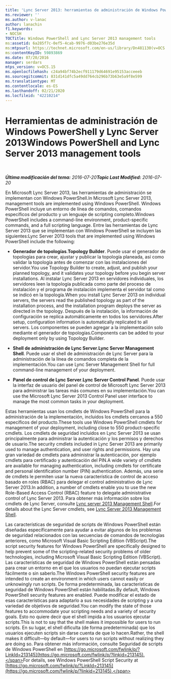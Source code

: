 ```yaml
---
title: 'Lync Server 2013: herramientas de administración de Windows PowerShell y Lync Server'
ms.reviewer: ''
ms.author: v-lanac
author: lanachin
f1.keywords:
- NOCSH
TOCTitle: Windows PowerShell and Lync Server 2013 management tools
ms:assetid: 6a285f7c-0ef5-4cab-9976-d03be276e35d
ms:mtpsurl: https://technet.microsoft.com/en-us/library/Dn481130(v=OCS.15)
ms:contentKeyID: 59893869
ms.date: 07/20/2016
manager: serdars
mtps_version: v=OCS.15
ms.openlocfilehash: c24a94bf74b2ecf911179d64691e95153acceeeb
ms.sourcegitcommit: 831d141dfc5a49dd764cb296b73b63e5a9f8e599
ms.translationtype: MT
ms.contentlocale: es-ES
ms.lasthandoff: 02/21/2020
ms.locfileid: "42210214"
---
```

<div data-xmlns="http://www.w3.org/1999/xhtml">

<div class="topic" data-xmlns="http://www.w3.org/1999/xhtml" data-msxsl="urn:schemas-microsoft-com:xslt" data-cs="https://msdn.microsoft.com/">

<div data-asp="https://msdn2.microsoft.com/asp">

# <a name="windows-powershell-and-lync-server-2013-management-tools"></a><span data-ttu-id="758a7-102">Herramientas de administración de Windows PowerShell y Lync Server 2013</span><span class="sxs-lookup"><span data-stu-id="758a7-102">Windows PowerShell and Lync Server 2013 management tools</span></span>

</div>

<div id="mainSection">

<div id="mainBody">

<span> </span>

<span data-ttu-id="758a7-103">_**Última modificación del tema:** 2016-07-20_</span><span class="sxs-lookup"><span data-stu-id="758a7-103">_**Topic Last Modified:** 2016-07-20_</span></span>

<span data-ttu-id="758a7-104">En Microsoft Lync Server 2013, las herramientas de administración se implementan con Windows PowerShell.</span><span class="sxs-lookup"><span data-stu-id="758a7-104">In Microsoft Lync Server 2013, management tools are implemented using Windows PowerShell.</span></span> <span data-ttu-id="758a7-105">Windows PowerShell incluye un entorno de línea de comandos, comandos específicos del producto y un lenguaje de scripting completo.</span><span class="sxs-lookup"><span data-stu-id="758a7-105">Windows PowerShell includes a command-line environment, product-specific commands, and a full scripting language.</span></span> <span data-ttu-id="758a7-106">Entre las herramientas de Lync Server 2013 que se implementan con Windows PowerShell se incluyen las siguientes:</span><span class="sxs-lookup"><span data-stu-id="758a7-106">Lync Server 2013 tools that are implemented using Windows PowerShell include the following:</span></span>

  - <span data-ttu-id="758a7-107">**Generador de topologías**.</span><span class="sxs-lookup"><span data-stu-id="758a7-107">**Topology Builder**.</span></span> <span data-ttu-id="758a7-108">Puede usar el generador de topologías para crear, ajustar y publicar la topología planeada, así como validar la topología antes de comenzar con las instalaciones del servidor.</span><span class="sxs-lookup"><span data-stu-id="758a7-108">You use Topology Builder to create, adjust, and publish your planned topology, and it validates your topology before you begin server installations.</span></span> <span data-ttu-id="758a7-109">Al instalar Lync Server 2013 en servidores individuales, los servidores leen la topología publicada como parte del proceso de instalación y el programa de instalación implementa el servidor tal como se indicó en la topología.</span><span class="sxs-lookup"><span data-stu-id="758a7-109">When you install Lync Server 2013 on individual servers, the servers read the published topology as part of the installation process, and the installation program deploys the server as directed in the topology.</span></span> <span data-ttu-id="758a7-110">Después de la instalación, la información de configuración se replica automáticamente en todos los servidores.</span><span class="sxs-lookup"><span data-stu-id="758a7-110">After setup, configuration information is automatically replicated to all servers.</span></span> <span data-ttu-id="758a7-111">Los componentes se pueden agregar a la implementación solo mediante el generador de topologías.</span><span class="sxs-lookup"><span data-stu-id="758a7-111">Components can be added to your deployment only by using Topology Builder.</span></span>

  - <span data-ttu-id="758a7-112">**Shell de administración de Lync Server**.</span><span class="sxs-lookup"><span data-stu-id="758a7-112">**Lync Server Management Shell**.</span></span> <span data-ttu-id="758a7-113">Puede usar el shell de administración de Lync Server para la administración de la línea de comandos completa de la implementación.</span><span class="sxs-lookup"><span data-stu-id="758a7-113">You can use Lync Server Management Shell for full command-line management of your deployment.</span></span>

  - <span data-ttu-id="758a7-114">**Panel de control de Lync Server**.</span><span class="sxs-lookup"><span data-stu-id="758a7-114">**Lync Server Control Panel**.</span></span> <span data-ttu-id="758a7-115">Puede usar la interfaz de usuario del panel de control de Microsoft Lync Server 2013 para administrar las tareas más comunes en su implementación.</span><span class="sxs-lookup"><span data-stu-id="758a7-115">You can use the Microsoft Lync Server 2013 Control Panel user interface to manage the most common tasks in your deployment.</span></span>

<span data-ttu-id="758a7-116">Estas herramientas usan los cmdlets de Windows PowerShell para la administración de la implementación, incluidos los cmdlets cercanos a 550 específicos del producto.</span><span class="sxs-lookup"><span data-stu-id="758a7-116">These tools use Windows PowerShell cmdlets for management of your deployment, including close to 550 product-specific cmdlets.</span></span> <span data-ttu-id="758a7-117">Los cmdlets de seguridad incluidos en Lync Server 2013 se usan principalmente para administrar la autenticación y los permisos y derechos de usuario.</span><span class="sxs-lookup"><span data-stu-id="758a7-117">The security cmdlets included in Lync Server 2013 are primarily used to manage authentication, and user rights and permissions.</span></span> <span data-ttu-id="758a7-118">Hay una gran variedad de cmdlets para administrar la autenticación, por ejemplo cmdlets para certificado y autenticación del PIN.</span><span class="sxs-lookup"><span data-stu-id="758a7-118">A wide variety of cmdlets are available for managing authentication, including cmdlets for certificate and personal identification number (PIN) authentication.</span></span> <span data-ttu-id="758a7-119">Además, una serie de cmdlets le permiten usar la nueva característica de control de acceso basado en roles (RBAC) para delegar el control administrativo de Lync Server 2013.</span><span class="sxs-lookup"><span data-stu-id="758a7-119">In addition, a number of cmdlets enable you to use the new Role-Based Access Control (RBAC) feature to delegate administrative control of Lync Server 2013.</span></span> <span data-ttu-id="758a7-120">Para obtener más información sobre los cmdlets de Lync Server, consulte [Lync server 2013 Management Shell](lync-server-2013-lync-server-management-shell.md).</span><span class="sxs-lookup"><span data-stu-id="758a7-120">For details about the Lync Server cmdlets, see [Lync Server 2013 Management Shell](lync-server-2013-lync-server-management-shell.md).</span></span>

<span data-ttu-id="758a7-121">Las características de seguridad de scripts de Windows PowerShell están diseñadas específicamente para ayudar a evitar algunos de los problemas de seguridad relacionados con las secuencias de comandos de tecnologías anteriores, como Microsoft Visual Basic Scripting Edition (VBScript).</span><span class="sxs-lookup"><span data-stu-id="758a7-121">The script security features for Windows PowerShell are specifically designed to help prevent some of the scripting-related security problems of older technologies, including Microsoft Visual Basic Scripting Edition (VBScript).</span></span> <span data-ttu-id="758a7-122">Las características de seguridad de Windows PowerShell están pensadas para crear un entorno en el que los usuarios no puedan ejecutar scripts fácilmente o sin saberlo.</span><span class="sxs-lookup"><span data-stu-id="758a7-122">The Windows PowerShell security features are intended to create an environment in which users cannot easily or unknowingly run scripts.</span></span> <span data-ttu-id="758a7-123">De forma predeterminada, las características de seguridad de Windows PowerShell están habilitadas.</span><span class="sxs-lookup"><span data-stu-id="758a7-123">By default, Windows PowerShell security features are enabled.</span></span> <span data-ttu-id="758a7-124">Puede modificar el estado de esas características para adaptarlo a sus necesidades de scripting y a una variedad de objetivos de seguridad.</span><span class="sxs-lookup"><span data-stu-id="758a7-124">You can modify the state of those features to accommodate your scripting needs and a variety of security goals.</span></span> <span data-ttu-id="758a7-125">Esto no quiere decir que el shell impida a los usuarios ejecutar scripts.</span><span class="sxs-lookup"><span data-stu-id="758a7-125">This is not to say that the shell makes it impossible for users to run scripts.</span></span> <span data-ttu-id="758a7-126">En su lugar, el shell dificulta (de forma predeterminada) que los usuarios ejecuten scripts sin darse cuenta de que lo hacen.</span><span class="sxs-lookup"><span data-stu-id="758a7-126">Rather, the shell makes it difficult—by default—for users to run scripts without realizing they are doing so.</span></span> <span data-ttu-id="758a7-127">Para obtener más información, consulte Seguridad de scripts de Windows PowerShell en [https://go.microsoft.com/fwlink/p/?LinkId=213145](https://go.microsoft.com/fwlink/p/?linkid=213145).</span><span class="sxs-lookup"><span data-stu-id="758a7-127">For details, see Windows PowerShell Script Security at [https://go.microsoft.com/fwlink/p/?LinkId=213145](https://go.microsoft.com/fwlink/p/?linkid=213145).</span></span>

</div>

<span> </span>

</div>

</div>

</div>

